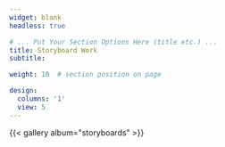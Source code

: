 ```yaml
---
widget: blank
headless: true

# ... Put Your Section Options Here (title etc.) ...
title: Storyboard Work
subtitle:

weight: 10  # section position on page

design:
  columns: '1'
  view: 5
---
```


{{< gallery album="storyboards" >}}
